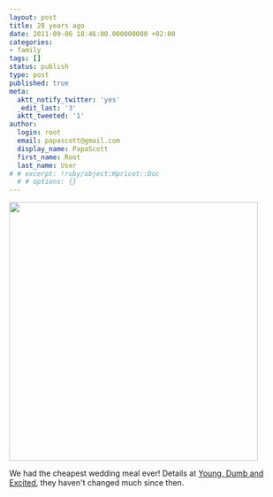 ```yaml
---
layout: post
title: 28 years ago
date: 2011-09-06 18:46:00.000000000 +02:00
categories:
- family
tags: []
status: publish
type: post
published: true
meta:
  aktt_notify_twitter: 'yes'
  _edit_last: '3'
  aktt_tweeted: '1'
author:
  login: root
  email: papascott@gmail.com
  display_name: PapaScott
  first_name: Root
  last_name: User
# # excerpt: !ruby/object:Hpricot::Doc
  # # options: {}
---
```

<p><a href="http://www.papascott.de/wordpress/wp-content/uploads/2011/09/060983.jpg"><img src="http://www.papascott.de/wordpress/wp-content/uploads/2011/09/060983.jpg" alt="" title="060983" width="450" height="468" class="alignnone size-full wp-image-4664" /></a></p>
<p>We had the cheapest wedding meal ever! Details at <a href="http://www.papascott.de/archives/2002/09/09/young-dumb-and-excited/">Young, Dumb and Excited</a>, they haven't changed much since then.</p>
